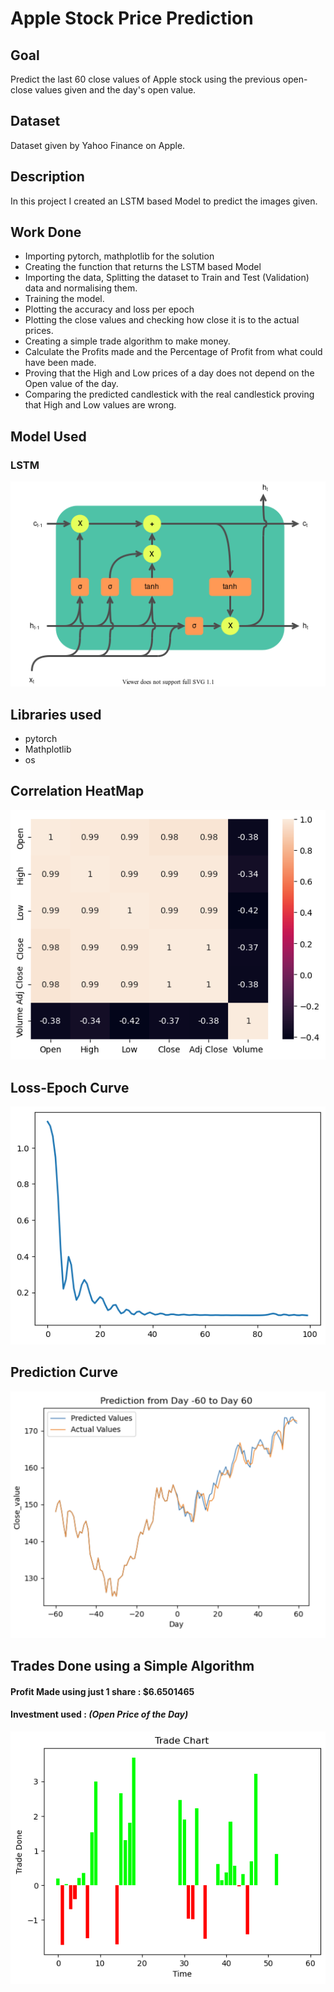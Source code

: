 # Apple Stock Price Prediction

## Goal
Predict the last 60 close values of Apple stock using the previous open-close values given and the day's open value.

## Dataset
Dataset given by Yahoo Finance on Apple.

## Description
In this project I created an LSTM based Model to predict the images given.

## Work Done 
* Importing pytorch, mathplotlib for the solution
* Creating the function that returns the LSTM based Model
* Importing the data, Splitting the dataset to Train and Test (Validation) data and normalising them.
* Training the model.
* Plotting the accuracy and loss per epoch
* Plotting the close values and checking how close it is to the actual prices.
* Creating a simple trade algorithm to make money.
* Calculate the Profits made and the Percentage of Profit from what could have been made.
* Proving that the High and Low prices of a day does not depend on the Open value of the day.
* Comparing the predicted candlestick with the real candlestick proving that High and Low values are wrong.

## Model Used
### LSTM 
![LSTM](images/LSTM_cell.png)

## Libraries used
* pytorch
* Mathplotlib
* os

## Correlation HeatMap
![lossepoch](images/corrheat.png)

## Loss-Epoch Curve
![lossepoch](images/Loss_Epoch_curve.png)

## Prediction Curve
![pred](images/Prediction%20curve.png)

## Trades Done using a Simple Algorithm
#### Profit Made using just 1 share : $6.6501465
#### Investment used : *(Open Price of the Day)* 
![pred](images/trades.png)



